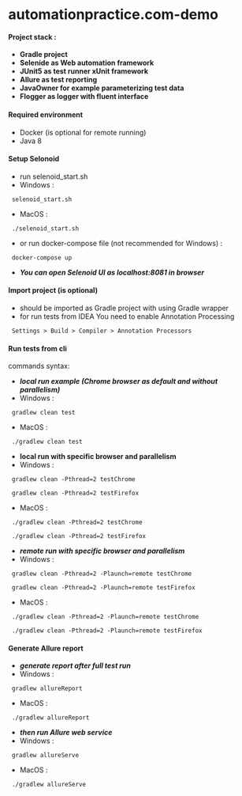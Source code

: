 # automationpractice.com-demo
#### Project stack :
- **Gradle project** 
- **Selenide as Web automation framework** 
- **JUnit5 as test runner xUnit framework** 
- **Allure as test reporting** 
- **JavaOwner for example parameterizing test data** 
- **Flogger as logger with fluent interface** 


#### Required environment

- Docker (is optional for remote running)
- Java 8

#### Setup Selonoid

- run selenoid_start.sh
- Windows :
```
 selenoid_start.sh
```
- MacOS :
```
 ./selenoid_start.sh
```
- or run docker-compose file (not recommended for Windows) :
```
 docker-compose up
```
- ***You can open Selenoid UI as localhost:8081 in browser*** 
#### Import project (is optional)
- should be imported as Gradle project with using Gradle wrapper
- for run tests from IDEA You need to enable Annotation Processing
```
 Settings > Build > Compiler > Annotation Processors
```

#### Run tests from cli

commands syntax:
- ***local run example (Chrome browser as default and without parallelism)***
- Windows :
```
 gradlew clean test
```
- MacOS :
```
 ./gradlew clean test
```
- **local run with specific browser and parallelism** 
- Windows :
```
 gradlew clean -Pthread=2 testChrome
```
```
 gradlew clean -Pthread=2 testFirefox
```
- MacOS :  
```
 ./gradlew clean -Pthread=2 testChrome
```
```
 ./gradlew clean -Pthread=2 testFirefox
```
- ***remote run with specific browser and parallelism***
- Windows :
```
 gradlew clean -Pthread=2 -Plaunch=remote testChrome
```
```
 gradlew clean -Pthread=2 -Plaunch=remote testFirefox
```
- MacOS :
```
 ./gradlew clean -Pthread=2 -Plaunch=remote testChrome
```
```
 ./gradlew clean -Pthread=2 -Plaunch=remote testFirefox
```
#### Generate Allure report
- ***generate report after full test run***
- Windows :
```
 gradlew allureReport
```
- MacOS :
```
 ./gradlew allureReport
```
- ***then run Allure web service***
- Windows :
```
 gradlew allureServe
```
- MacOS :
```
 ./gradlew allureServe
```

